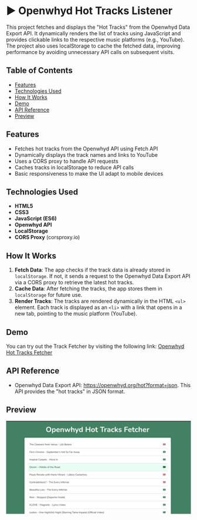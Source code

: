 # ▶️ Openwhyd Hot Tracks Listener

This project fetches and displays the "Hot Tracks" from the Openwhyd Data Export API. It dynamically renders the list of tracks using JavaScript and provides clickable links to the respective music platforms (e.g., YouTube). The project also uses localStorage to cache the fetched data, improving performance by avoiding unnecessary API calls on subsequent visits.

## Table of Contents

- [Features](#features)
- [Technologies Used](#technologies-used)
- [How It Works](#how-it-works)
- [Demo](#demo)
- [API Reference](#api-reference)
- [Preview](#preview)

## Features

- Fetches hot tracks from the Openwhyd API using Fetch API
- Dynamically displays the track names and links to YouTube
- Uses a CORS proxy to handle API requests
- Caches tracks in localStorage to reduce API calls
- Basic responsiveness to make the UI adapt to mobile devices

## Technologies Used

- **HTML5**
- **CSS3**
- **JavaScript (ES6)**
- **Openwhyd API**
- **LocalStorage**
- **CORS Proxy** (corsproxy.io)


## How It Works

1. **Fetch Data**: The app checks if the track data is already stored in `localStorage`. If not, it sends a request to the Openwhyd Data Export API via a CORS proxy to retrieve the latest hot tracks.
2. **Cache Data**: After fetching the tracks, the app stores them in `localStorage` for future use.
3. **Render Tracks**: The tracks are rendered dynamically in the HTML `<ul>` element. Each track is displayed as an `<li>` with a link that opens in a new tab, pointing to the music platform (YouTube).

## Demo

You can try out the Track Fetcher by visiting the following link:
[Openwhyd Hot Tracks Fetcher](https://diecatiamonteiro.github.io/openwhyd-tracks-fetcher/)

## API Reference

- Openwhyd Data Export API: https://openwhyd.org/hot?format=json. This API provides the "hot tracks" in JSON format.

## Preview

![Fetcher screenshot](./screenshots/screenshot-fetcher.png)